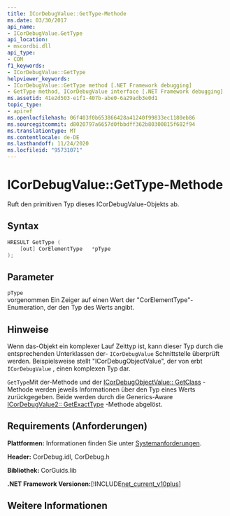 ```yaml
---
title: ICorDebugValue::GetType-Methode
ms.date: 03/30/2017
api_name:
- ICorDebugValue.GetType
api_location:
- mscordbi.dll
api_type:
- COM
f1_keywords:
- ICorDebugValue::GetType
helpviewer_keywords:
- ICorDebugValue::GetType method [.NET Framework debugging]
- GetType method, ICorDebugValue interface [.NET Framework debugging]
ms.assetid: 41e2d503-e1f1-407b-abe0-6a29adb3e0d1
topic_type:
- apiref
ms.openlocfilehash: 06f403f0b653866428a41240f99833ec1180eb86
ms.sourcegitcommit: d8020797a6657d0fbbdff362b80300815f682f94
ms.translationtype: MT
ms.contentlocale: de-DE
ms.lasthandoff: 11/24/2020
ms.locfileid: "95731071"
---
```

# <a name="icordebugvaluegettype-method"></a>ICorDebugValue::GetType-Methode

Ruft den primitiven Typ dieses ICorDebugValue-Objekts ab.  
  
## <a name="syntax"></a>Syntax  
  
```cpp  
HRESULT GetType (  
    [out] CorElementType   *pType  
);  
```  
  
## <a name="parameters"></a>Parameter  

 `pType`  
 vorgenommen Ein Zeiger auf einen Wert der "CorElementType"-Enumeration, der den Typ des Werts angibt.  
  
## <a name="remarks"></a>Hinweise  

 Wenn das-Objekt ein komplexer Lauf Zeittyp ist, kann dieser Typ durch die entsprechenden Unterklassen der- `ICorDebugValue` Schnittstelle überprüft werden. Beispielsweise stellt "ICorDebugObjectValue", der von erbt `ICorDebugValue` , einen komplexen Typ dar.  
  
 `GetType`Mit der-Methode und der [ICorDebugObjectValue:: GetClass](icordebugobjectvalue-getclass-method.md) -Methode werden jeweils Informationen über den Typ eines Werts zurückgegeben. Beide werden durch die Generics-Aware [ICorDebugValue2:: GetExactType](icordebugvalue2-getexacttype-method.md) -Methode abgelöst.  
  
## <a name="requirements"></a>Requirements (Anforderungen)  

 **Plattformen:** Informationen finden Sie unter [Systemanforderungen](../../get-started/system-requirements.md).  
  
 **Header:** CorDebug.idl, CorDebug.h  
  
 **Bibliothek:** CorGuids.lib  
  
 **.NET Framework Versionen:**[!INCLUDE[net_current_v10plus](../../../../includes/net-current-v10plus-md.md)]  
  
## <a name="see-also"></a>Weitere Informationen
